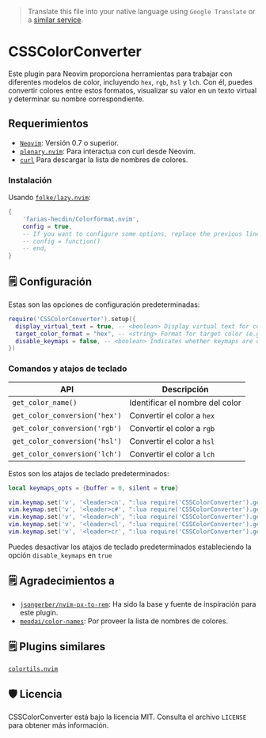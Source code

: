 > Translate this file into your native language using `Google Translate` or a [similar service](https://immersivetranslate.com).

# CSSColorConverter

Este plugin para Neovim proporciona herramientas para trabajar con diferentes modelos de color, incluyendo `hex`, `rgb`, `hsl` y `lch`. Con él, puedes convertir colores entre estos formatos, visualizar su valor en un texto virtual y determinar su nombre correspondiente.

## Requerimientos

* [`Neovim`](https://github.com/neovim/neovim): Versión 0.7 o superior.
* [`plenary.nvim`](https://github.com/nvim-lua/plenary.nvim): Para interactua con curl desde Neovim.
* [`curl`](https://curl.se) Para descargar la lista de nombres de colores.

### Instalación

Usando [`folke/lazy.nvim`](https://github.com/folke/lazy.nvim):

```lua
{
    'farias-hecdin/Colorformat.nvim',
    config = true,
    -- If you want to configure some options, replace the previous line with:
    -- config = function()
    -- end,
}
```

## 🗒️ Configuración

Estas son las opciones de configuración predeterminadas:

```lua
require('CSSColorConverter').setup({
  display_virtual_text = true, -- <boolean> Display virtual text for color variables.
  target_color_format = "hex", -- <string> Format for target color (e.g. "hex" for hexadecimal).
  disable_keymaps = false, -- <boolean> Indicates whether keymaps are disabled.
})
```

### Comandos y atajos de teclado

| API                           | Descripción                         |
| ----------------------------- | ----------------------------------- |
| `get_color_name()`            | Identificar el nombre del color |
| `get_color_conversion('hex')` | Convertir el color a `hex` |
| `get_color_conversion('rgb')` | Convertir el color a `rgb` |
| `get_color_conversion('hsl')` | Convertir el color a `hsl` |
| `get_color_conversion('lch')` | Convertir el color a `lch` |

Estos son los atajos de teclado predeterminados:

```lua
local keymaps_opts = {buffer = 0, silent = true}

vim.keymap.set('v', '<leader>cn', ":lua require('CSSColorConverter').get_color_name()<CR>", keymaps_opts)
vim.keymap.set('v', '<leader>c#', ":lua require('CSSColorConverter').get_color_conversion('hex')<CR>", keymaps_opts)
vim.keymap.set('v', '<leader>ch', ":lua require('CSSColorConverter').get_color_conversion('hsl')<CR>", keymaps_opts)
vim.keymap.set('v', '<leader>cl', ":lua require('CSSColorConverter').get_color_conversion('lch')<CR>", keymaps_opts)
vim.keymap.set('v', '<leader>cr', ":lua require('CSSColorConverter').get_color_conversion('rgb')<CR>", keymaps_opts)
```

Puedes desactivar los atajos de teclado predeterminados estableciendo la opción `disable_keymaps` en `true`

## 🗒️ Agradecimientos a

* [`jsongerber/nvim-px-to-rem`](https://github.com/jsongerber/nvim-px-to-rem): Ha sido la base y fuente de inspiración para este plugin.
* [`meodai/color-names`](https://github.com/meodai/color-names): Por proveer la lista de nombres de colores.

## 🗒️ Plugins similares

[`colortils.nvim`](https://github.com/nvim-colortils/colortils.nvim)

## 🛡️ Licencia

CSSColorConverter está bajo la licencia MIT. Consulta el archivo `LICENSE` para obtener más información.
